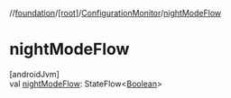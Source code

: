 //[foundation](../../../index.md)/[[root]](../index.md)/[ConfigurationMonitor](index.md)/[nightModeFlow](night-mode-flow.md)

# nightModeFlow

[androidJvm]\
val [nightModeFlow](night-mode-flow.md): StateFlow&lt;[Boolean](https://kotlinlang.org/api/core/kotlin-stdlib/kotlin/-boolean/index.html)&gt;